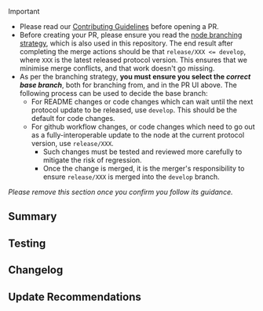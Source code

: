> [!IMPORTANT]
>
> * Please read our [Contributing Guidelines](/CONTRIBUTING.md) before opening a PR.
> * Before creating your PR, please ensure you read the [node branching strategy](https://github.com/radixdlt/babylon-node/blob/main/docs/branching-strategy.md), which is also used in this repository. The end result after completing the merge actions should be that `release/XXX <= develop`, where `XXX` is the latest released protocol version. This ensures that we minimise merge conflicts, and that work doesn't go missing.
> * As per the branching strategy, **you must ensure you select the _correct base branch_**, both for branching from, and in the PR UI above. The following process can be used to decide the base branch:
>   * For README changes or code changes which can wait until the next protocol update to be released, use `develop`. This should be the default for code changes.
>   * For github workflow changes, or code changes which need to go out as a fully-interoperable update to the node at the current protocol version, use `release/XXX`.
>     * Such changes must be tested and reviewed more carefully to mitigate the risk of regression.
>     * Once the change is merged, it is the merger's responsibility to ensure `release/XXX` is merged into the `develop` branch.
> 
> _Please remove this section once you confirm you follow its guidance._

## Summary
<!--
> [!TIP]
> 
> Start with the context of your PR. Why are you making this change? What does it address? Link back to an issue if relevant.
> 
> Then summarise the changes that were made. Bullet points are fine. Feel free to add additional subheadings (using ###) with more information if required.
-->

## Testing
<!--
> [!TIP]
> 
> Explain what testing / verification is done, including manual testing or automated testing.
-->

## Changelog
<!--
> [!NOTE]
> 
> Write "The Changelog has been updated to capture XX changes which affect XX" or explain why this is not needed.
>
> > * ### Guidance for dApp Developers
>   * Migration recommendations for a dApp developer to update their dApp/integrations due to to the change/s in this PR. This should include renames and interface changes.
>   * Upon merge, please copy these instructions to an appropriate draft page under https://docs.radixdlt.com/main/scrypto/release_notes
> * ### Guidance for Internal Integrators
>   * Instructions to any internal integrations (e.g. Node, Toolkit, Gateway, Ledger App) for how the changes may affect them and recommendations for how they should update to support this change.
-->

## Update Recommendations
<!--
> [!NOTE]
> 
> This section is to provide recommendations to consumers of this repo about how they should handle breaking changes, or integrate new features.
> 
> If your PR contains no breaking changes or new features or hasn't been tagged, this whole section can be deleted. Add sub-headings if required for:
> * ### Guidance for dApp Developers
>   * Migration recommendations for a dApp developer to update their dApp/integrations due to to the change/s in this PR. This should include renames and interface changes.
>   * Upon merge, please copy these instructions to an appropriate draft page under https://docs.radixdlt.com/main/scrypto/release_notes
> * ### Guidance for Internal Integrators
>   * Instructions to any internal integrations (e.g. Node, Toolkit, Gateway, Ledger App) for how the changes may affect them and recommendations for how they should update to support this change.
>
-->
